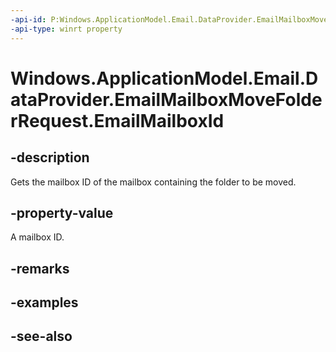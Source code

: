 ----api-id: P:Windows.ApplicationModel.Email.DataProvider.EmailMailboxMoveFolderRequest.EmailMailboxId
-api-type: winrt property
---<!-- Property syntaxpublic string EmailMailboxId { get; }--># Windows.ApplicationModel.Email.DataProvider.EmailMailboxMoveFolderRequest.EmailMailboxId## -descriptionGets the mailbox ID of the mailbox containing the folder to be moved.## -property-valueA mailbox ID.## -remarks## -examples## -see-also